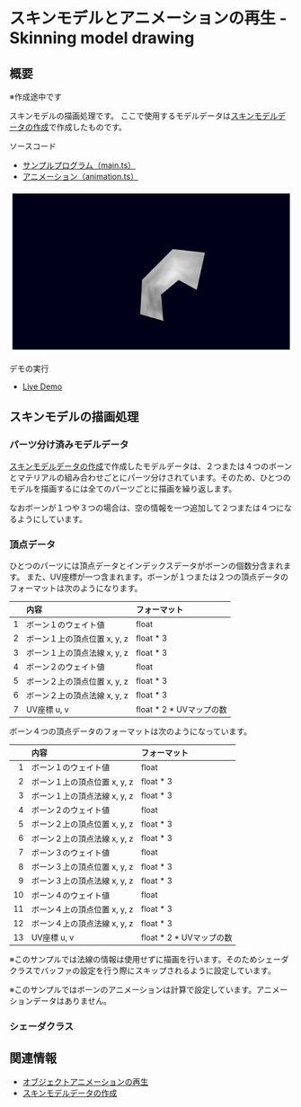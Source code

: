 # スキンモデルとアニメーションの再生 - Skinning model drawing

## 概要

※作成途中です

スキンモデルの描画処理です。
ここで使用するモデルデータは[スキンモデルデータの作成](./skinning_model_converting/)で作成したものです。

ソースコード

- [サンプルプログラム（main.ts）](./main.ts)  
- [アニメーション（animation.ts）](../tips_core/animation.ts)  

![](skinning_model_drawing_fig001.png)

デモの実行

- [Live Demo](https://warotarock.github.io/ptw_tips/tips/skinning_model_drawing/)


## スキンモデルの描画処理

### パーツ分け済みモデルデータ

[スキンモデルデータの作成](./skinning_model_converting/)で作成したモデルデータは、２つまたは４つのボーンとマテリアルの組み合わせごとにパーツ分けされています。そのため、ひとつのモデルを描画するには全てのパーツごとに描画を繰り返します。

なおボーンが１つや３つの場合は、空の情報を一つ追加して２つまたは４つになるようにしています。

### 頂点データ

ひとつのパーツには頂点データとインデックスデータがボーンの個数分含まれます。
また、UV座標が一つ含まれます。ボーンが１つまたは２つの頂点データのフォーマットは次のようになります。

|  |内容                        |フォーマット|
|-:|:---------------------------|:-----------|
| 1|ボーン１のウェイト値        |float       |
| 2|ボーン１上の頂点位置 x, y, z|float * 3   |
| 3|ボーン１上の頂点法線 x, y, z|float * 3   |
| 4|ボーン２のウェイト値        |float       |
| 5|ボーン２上の頂点位置 x, y, z|float * 3   |
| 6|ボーン２上の頂点法線 x, y, z|float * 3   |
| 7|UV座標 u, v                 |float * 2 * UVマップの数|

ボーン４つの頂点データのフォーマットは次のようになっています。

|  |内容                        |フォーマット|
|-:|:---------------------------|:-----------|
| 1|ボーン１のウェイト値        |float       |
| 2|ボーン１上の頂点位置 x, y, z|float * 3   |
| 3|ボーン１上の頂点法線 x, y, z|float * 3   |
| 4|ボーン２のウェイト値        |float       |
| 5|ボーン２上の頂点位置 x, y, z|float * 3   |
| 6|ボーン２上の頂点法線 x, y, z|float * 3   |
| 7|ボーン３のウェイト値        |float       |
| 8|ボーン３上の頂点位置 x, y, z|float * 3   |
| 9|ボーン３上の頂点法線 x, y, z|float * 3   |
|10|ボーン４のウェイト値        |float       |
|11|ボーン４上の頂点位置 x, y, z|float * 3   |
|12|ボーン４上の頂点法線 x, y, z|float * 3   |
|13|UV座標 u, v                 |float * 2 * UVマップの数|

※このサンプルでは法線の情報は使用せずに描画を行います。そのためシェーダクラスでバッファの設定を行う際にスキップされるように設定しています。

※このサンプルではボーンのアニメーションは計算で設定しています。アニメーションデータはありません。

### シェーダクラス


## 関連情報

- [オブジェクトアニメーションの再生](./object_animation_drawing/)
- [スキンモデルデータの作成](./skinning_model_converting/)

